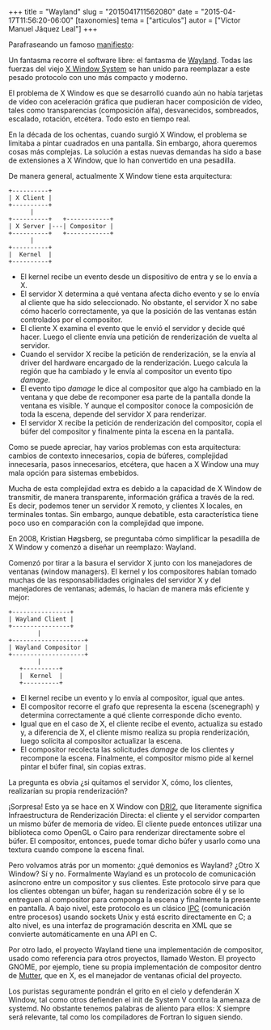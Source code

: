 +++
title = "Wayland"
slug = "2015041711562080"
date = "2015-04-17T11:56:20-06:00"
[taxonomies]
tema = ["articulos"]
autor = ["Víctor Manuel Jáquez Leal"]
+++

Parafraseando un famoso
[manifiesto](https://pendientedemigracion.ucm.es/info/bas/es/marx-eng/47mpc/i0.htm):

Un fantasma recorre el software libre: el fantasma de
[Wayland](http://wayland.freedesktop.org). Todas las fuerzas del viejo
[X Window System](https://en.wikipedia.org/wiki/X_Window_System) se han
unido para reemplazar a este pesado protocolo con uno más compacto y
moderno.

El problema de X Window es que se desarrolló cuando aún no había
tarjetas de vídeo con aceleración gráfica que pudieran hacer composición
de vídeo, tales como transparencias (composición alfa), desvanecidos,
sombreados, escalado, rotación, etcétera. Todo esto en tiempo real.

En la década de los ochentas, cuando surgió X Window, el problema se
limitaba a pintar cuadrados en una pantalla. Sin embargo, ahora queremos
cosas más complejas. La solución a estas nuevas demandas ha sido a base
de extensiones a X Window, que lo han convertido en una pesadilla.

<!-- more -->
De manera general, actualmente X Window tiene esta arquitectura:

    +----------+
    | X Client |
    +----------+
          |
    +----------+   +------------+
    | X Server |---| Compositor |
    +----------+   +------------+
          |
    +----------+
    |  Kernel  |
    +----------+

-   El kernel recibe un evento desde un dispositivo de entra y se lo
    envía a X.
-   El servidor X determina a qué ventana afecta dicho evento y se lo
    envía al cliente que ha sido seleccionado. No obstante, el servidor
    X no sabe cómo hacerlo correctamente, ya que la posición de las
    ventanas están controlados por el compositor.
-   El cliente X examina el evento que le envió el servidor y decide qué
    hacer. Luego el cliente envía una petición de renderización de
    vuelta al servidor.
-   Cuando el servidor X recibe la petición de renderización, se la
    envía al driver del hardware encargado de la renderización. Luego
    calcula la región que ha cambiado y le envía al compositor un evento
    tipo *damage*.
-   El evento tipo *damage* le dice al compositor que algo ha cambiado
    en la ventana y que debe de recomponer esa parte de la pantalla
    donde la ventana es visible. Y aunque el compositor conoce la
    composición de toda la escena, depende del servidor X para
    renderizar.
-   El servidor X recibe la petición de renderización del compositor,
    copia el búfer del compositor y finalmente pinta la escena en la
    pantalla.

Como se puede apreciar, hay varios problemas con esta arquitectura:
cambios de contexto innecesarios, copia de búferes, complejidad
innecesaria, pasos innecesarios, etcétera, que hacen a X Window una muy
mala opción para sistemas embebidos.

Mucha de esta complejidad extra es debido a la capacidad de X Window de
transmitir, de manera transparente, información gráfica a través de la
red. Es decir, podemos tener un servidor X remoto, y clientes X locales,
en terminales tontas. Sin embargo, aunque debatible, esta característica
tiene poco uso en comparación con la complejidad que impone.

En 2008, Kristian Høgsberg, se preguntaba cómo simplificar la pesadilla
de X Window y comenzó a diseñar un reemplazo: Wayland.

Comenzó por tirar a la basura el servidor X junto con los manejadores de
ventanas (window managers). El kernel y los compositores habían tomado
muchas de las responsabilidades originales del servidor X y del
manejadores de ventanas; además, lo hacían de manera más eficiente y
mejor:

    +----------------+
    | Wayland Client |
    +----------------+
            |
    +--------------------+
    | Wayland Compositor |
    +--------------------+
            |
       +----------+
       |  Kernel  |
       +----------+

-   El kernel recibe un evento y lo envía al compositor, igual que
    antes.
-   El compositor recorre el grafo que representa la escena (scenegraph)
    y determina correctamente a qué cliente corresponde dicho evento.
-   Igual que en el caso de X, el cliente recibe el evento, actualiza su
    estado y, a diferencia de X, el cliente mismo realiza su propia
    renderización, luego solicita al compositor actualizar la escena.
-   El compositor recolecta las solicitudes *damage* de los clientes y
    recompone la escena. Finalmente, el compositor mismo pide al kernel
    pintar el búfer final, sin copias extras.

La pregunta es obvia ¿si quitamos el servidor X, cómo, los clientes,
realizarían su propia renderización?

¡Sorpresa! Esto ya se hace en X Window con
[DRI2](http://dri.freedesktop.org/wiki/), que literamente significa
Infraestructura de Renderización Directa: el cliente y el servidor
comparten un mismo búfer de memoria de vídeo. El cliente puede entonces
utilizar una biblioteca como OpenGL o Cairo para renderizar directamente
sobre el búfer. El compositor, entonces, puede tomar dicho búfer y
usarlo como una textura cuando compone la escena final.

Pero volvamos atrás por un momento: ¿qué demonios es Wayland? ¿Otro X
Window? Sí y no. Formalmente Wayland es un protocolo de comunicación
asíncrono entre un compositor y sus clientes. Este protocolo sirve para
que los clientes obtengan un búfer, hagan su renderización sobre él y se
lo entreguen al compositor para componga la escena y finalmente la
presente en pantalla. A bajo nivel, este protocolo es un clásico
[IPC](https://en.wikipedia.org/wiki/Inter-process_communication)
(comunicación entre procesos) usando sockets Unix y está escrito
directamente en C; a alto nivel, es una interfaz de programación
descrita en XML que se convierte automáticamente en una API en C.

Por otro lado, el proyecto Wayland tiene una implementación de
compositor, usado como referencia para otros proyectos, llamado Weston.
El proyecto GNOME, por ejemplo, tiene su propia implementación de
compositor dentro de
[Mutter](https://en.wikipedia.org/wiki/Mutter_(software)), que en X, es
el manejador de ventanas oficial del proyecto.

Los puristas seguramente pondrán el grito en el cielo y defenderán X
Window, tal como otros defienden el init de System V contra la amenaza
de systemd. No obstante tenemos palabras de aliento para ellos: X
siempre será relevante, tal como los compiladores de Fortran lo siguen
siendo.
